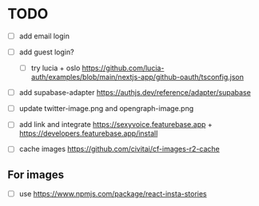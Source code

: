 # TODO

- [ ] add email login
- [ ] add guest login?
    - [ ] try lucia + oslo <https://github.com/lucia-auth/examples/blob/main/nextjs-app/github-oauth/tsconfig.json>
- [ ] add supabase-adapter <https://authjs.dev/reference/adapter/supabase>
- [ ] update twitter-image.png and opengraph-image.png
- [ ] add link and integrate <https://sexyvoice.featurebase.app> + <https://developers.featurebase.app/install>

- [ ] cache images <https://github.com/civitai/cf-images-r2-cache>

## For images

- [ ] use <https://www.npmjs.com/package/react-insta-stories>
